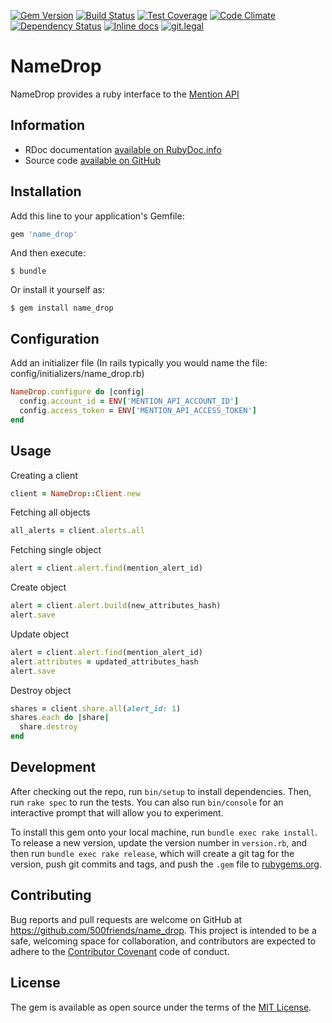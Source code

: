 [![Gem Version](https://img.shields.io/gem/v/name_drop.svg?style=flat)](https://rubygems.org/gems/name_drop)
[![Build Status](https://travis-ci.org/500friends/name_drop.svg?branch=master)](https://travis-ci.org/500friends/name_drop)
[![Test Coverage](https://codeclimate.com/github/500friends/name_drop/badges/coverage.svg)](https://codeclimate.com/github/500friends/name_drop/coverage)
[![Code Climate](https://codeclimate.com/github/500friends/name_drop/badges/gpa.svg)](https://codeclimate.com/github/500friends/name_drop)
[![Dependency Status](https://gemnasium.com/badges/github.com/500friends/name_drop.svg)](https://gemnasium.com/github.com/500friends/name_drop)
[![Inline docs](http://inch-ci.org/github/500friends/name_drop.svg?branch=master)](http://inch-ci.org/github/500friends/name_drop)
[![git.legal](https://git.legal/projects/1363/badge.svg "Number of libraries approved")](https://git.legal/projects/1564)

# NameDrop

NameDrop provides a ruby interface to the [Mention API](https://dev.mention.com/current/index.html)

## Information
* RDoc documentation [available on RubyDoc.info](http://rubydoc.info/gems/name_drop/frames)
* Source code [available on GitHub](http://github.com/500friends/name_drop)

## Installation

Add this line to your application's Gemfile:

```ruby
gem 'name_drop'
```

And then execute:

    $ bundle

Or install it yourself as:

    $ gem install name_drop
## Configuration
Add an initializer file
(In rails typically you would name the file: config/initializers/name_drop.rb)

```ruby
NameDrop.configure do |config|
  config.account_id = ENV['MENTION_API_ACCOUNT_ID']
  config.access_token = ENV['MENTION_API_ACCESS_TOKEN']
end
```


## Usage

Creating a client

```ruby
client = NameDrop::Client.new
```

Fetching all objects

```ruby
all_alerts = client.alerts.all
```

Fetching single object

```ruby
alert = client.alert.find(mention_alert_id)
```

Create object
```ruby
alert = client.alert.build(new_attributes_hash)
alert.save
```

Update object

```ruby
alert = client.alert.find(mention_alert_id)
alert.attributes = updated_attributes_hash
alert.save
```

Destroy object

```ruby
shares = client.share.all(alert_id: 1)
shares.each do |share|
  share.destroy
end
```

## Development

After checking out the repo, run `bin/setup` to install dependencies. Then, run `rake spec` to run the tests. You can also run `bin/console` for an interactive prompt that will allow you to experiment.

To install this gem onto your local machine, run `bundle exec rake install`. To release a new version, update the version number in `version.rb`, and then run `bundle exec rake release`, which will create a git tag for the version, push git commits and tags, and push the `.gem` file to [rubygems.org](https://rubygems.org).

## Contributing

Bug reports and pull requests are welcome on GitHub at https://github.com/500friends/name_drop. This project is intended to be a safe, welcoming space for collaboration, and contributors are expected to adhere to the [Contributor Covenant](http://contributor-covenant.org) code of conduct.


## License

The gem is available as open source under the terms of the [MIT License](http://opensource.org/licenses/MIT).

